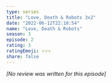```yaml
---
type: series
title: "Love, Death & Robots 3x2"
date: "2022-06-12T22:18:54"
name: "Love, Death & Robots"
season: 3
episode: 2
rating: 3
ratingEmoji: ⭐️⭐️⭐️
share: false
---
```


*[No review was written for this episode]*
